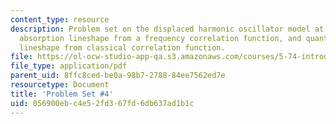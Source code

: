 ```yaml
---
content_type: resource
description: Problem set on the displaced harmonic oscillator model at finite temperature,
  absorption lineshape from a frequency correlation function, and quantum absorption
  lineshape from classical correlation function.
file: https://ol-ocw-studio-app-qa.s3.amazonaws.com/courses/5-74-introductory-quantum-mechanics-ii-spring-2009/056900ebc4e52fd367fd6db637ad1b1c_MIT5_74s09_pset04.pdf
file_type: application/pdf
parent_uid: 8ffc8ced-be0a-98b7-2788-84ee7562ed7e
resourcetype: Document
title: 'Problem Set #4'
uid: 056900eb-c4e5-2fd3-67fd-6db637ad1b1c
---
```

